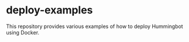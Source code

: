 # deploy-examples
This repository provides various examples of how to deploy Hummingbot using Docker.
